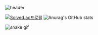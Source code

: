 ![header](https://capsule-render.vercel.app/api?type=soft&color=auto&customColorList=2,2,&height=140&text=👩🏻‍💻%20정은's%20Github%20&desc=안녕하세요!%20발전하는%20개발자%20박정은입니다%20💫&animation=fadeIn&fontSize=40&fontAlignY=30)




<!--
**Jungeun-Park-kr/Jungeun-Park-kr** is a ✨ _special_ ✨ repository because its `README.md` (this file) appears on your GitHub profile.

Here are some ideas to get you started:

- 🔭 I’m currently working on ...
- 🌱 I’m currently learning ...
- 👯 I’m looking to collaborate on ...
- 🤔 I’m looking for help with ...
- 💬 Ask me about ...
- 📫 How to reach me: ...
- 😄 Pronouns: ...
- ⚡ Fun fact: ...
-->


[![Solved.ac프로필](http://mazassumnida.wtf/api/v2/generate_badge?boj=pje8845)](https://solved.ac/pje8845)  ![Anurag's GitHub stats](https://github-readme-stats.vercel.app/api?username=Jungeun-Park-kr&show_icons=true&theme=aura_dark)










![snake gif](https://github.com/Jungeun-Park-kr/Jungeun-Park-kr/blob/output/github-contribution-grid-snake.svg)
